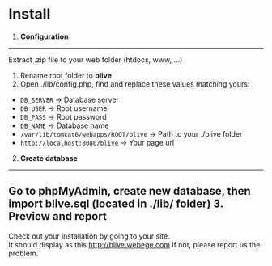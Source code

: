 Install
====
1. __Configuration__
-------
Extract .zip file to your web folder (htdocs, www, ...)<br/>
1. Rename root folder to __blive__
2. Open ./lib/config.php, find and replace these values matching yours: <br/>
- `DB_SERVER`		->		Database server <br/>
- `DB_USER`		->		Root username <br/>
- `DB_PASS`		->		Root password <br/>
- `DB_NAME`		->		Database name <br/>
- `/var/lib/tomcat6/webapps/ROOT/blive`		->		Path to your ./blive folder <br/>
- `http://localhost:8080/blive`		->		Your page url <br/>
2. __Create database__
-------
Go to phpMyAdmin, create new database, then import __blive.sql__ (located in ./lib/ folder)
3. __Preview and report__
-------
Check out your installation by going to your site. <br/>
It should display as this http://blive.webege.com if not, please report us the problem.
